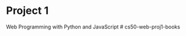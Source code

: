 # Project 1

Web Programming with Python and JavaScript
#   c s 5 0 - w e b - p r o j 1 - b o o k s  
 